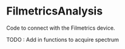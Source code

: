 # FilmetricsAnalysis

Code to connect with the Filmetrics device.

TODO : Add in functions to acquire spectrum
